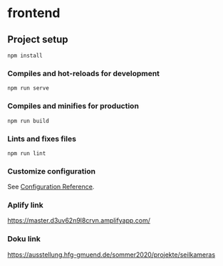 # frontend

## Project setup
```
npm install
```

### Compiles and hot-reloads for development
```
npm run serve
```

### Compiles and minifies for production
```
npm run build
```

### Lints and fixes files
```
npm run lint
```

### Customize configuration
See [Configuration Reference](https://cli.vuejs.org/config/).


### Aplify link
https://master.d3uv62n9l8crvn.amplifyapp.com/


### Doku link
https://ausstellung.hfg-gmuend.de/sommer2020/projekte/seilkameras
